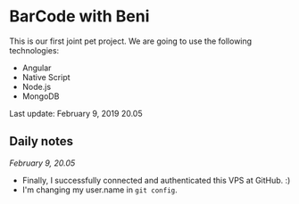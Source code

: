 # BarCode with Beni

This is our first joint pet project.
We are going to use the following technologies:

- Angular
- Native Script
- Node.js
- MongoDB

Last update: February 9, 2019 20.05

## Daily notes
*February 9, 20.05*

- Finally, I successfully connected and authenticated this VPS at GitHub. :)
- I'm changing my user.name in `git config`.